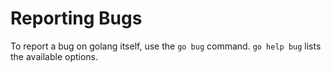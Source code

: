 # Reporting Bugs

To report a bug on golang itself, use the `go bug` command. `go help bug` lists
the available options.
